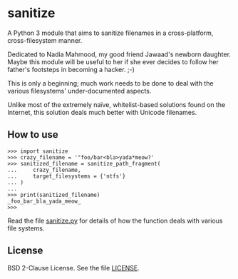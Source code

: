 sanitize
========

A Python 3 module that aims to sanitize filenames in a cross-platform, cross-filesystem manner.

Dedicated to Nadia Mahmood, my good friend Jawaad's newborn daughter. Maybe this module will be useful to her if she ever decides to follow her father's footsteps in becoming a hacker. ;-)

This is only a beginning; much work needs to be done to deal with the various filesystems' under-documented aspects.

Unlike most of the extremely naïve, whitelist-based solutions found on the Internet, this solution deals much better with Unicode filenames.

How to use
----------

    >>> import sanitize
    >>> crazy_filename = '"foo/bar<bla>yada*meow?'
    >>> sanitized_filename = sanitize_path_fragment(
    ...     crazy_filename,
    ...     target_filesystems = {'ntfs'}
    ... )
    ...
    >>> print(sanitized_filename)
    _foo_bar_bla_yada_meow_
    >>>

Read the file [sanitize.py](sanitize.py) for details of how the function deals with various file systems.

License
-------

BSD 2-Clause License. See the file [LICENSE](LICENSE).
